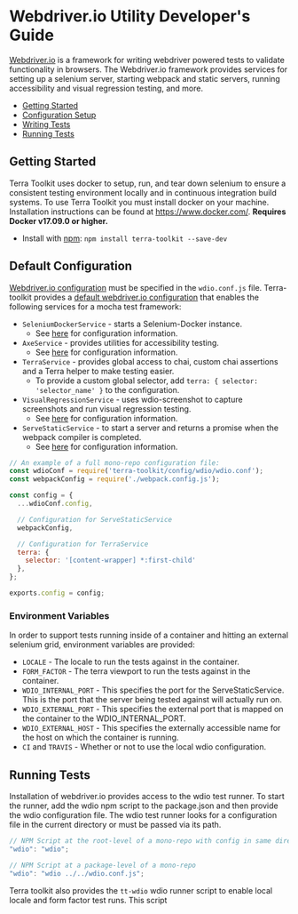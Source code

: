 # Webdriver.io Utility Developer's Guide

[Webdriver.io](http://webdriver.io/) is a framework for writing webdriver powered tests to validate functionality in browsers. The Webdriver.io framework provides services for setting up a selenium server, starting webpack and static servers, running accessibility and visual regression testing, and more.

- [Getting Started](#getting-started)
- [Configuration Setup](#configuration-setup)
- [Writing Tests](#writing-tests)
- [Running Tests](#running-tests)

## Getting Started
Terra Toolkit uses docker to setup, run, and tear down selenium to ensure a consistent testing environment locally and in continuous integration build systems. To use Terra Toolkit you must install docker on your machine. Installation instructions can be found at https://www.docker.com/.  **Requires Docker v17.09.0 or higher.**

- Install with [npm](https://www.npmjs.com): `npm install terra-toolkit --save-dev`

## Default Configuration

[Webdriver.io configuration](http://webdriver.io/guide/testrunner/configurationfile.html) must be specified in the `wdio.conf.js` file. Terra-toolkit provides a [default webdriver.io configuration](https://github.com/cerner/terra-toolkit/blob/master/config/wdio/wdio.conf.js) that enables the following services for a mocha test framework:

* `SeleniumDockerService` - starts a Selenium-Docker instance.
    - See [here](https://github.com/cerner/terra-toolkit/blob/master/docs/SeleniumDockerService.md) for configuration information.
* `AxeService` - provides utilities for accessibility testing.
    - See [here](https://github.com/cerner/terra-toolkit/blob/master/docs/AxeService.md) for configuration information.
* `TerraService` - provides global access to chai, custom chai assertions and a Terra helper to make testing easier.
    - To provide a custom global selector, add `terra: { selector: 'selector_name' }` to the configuration.
* `VisualRegressionService` - uses wdio-screenshot to capture screenshots and run visual regression testing.
    - See [here](https://github.com/zinserjan/wdio-visual-regression-service#configuration) for configuration information.
* `ServeStaticService` - to start a server and returns a promise when the webpack compiler is completed.
    - See [here](https://github.com/cerner/terra-toolkit/blob/master/docs/TerraToolkitServeStaticService.md) for configuration information.

```javascript
// An example of a full mono-repo configuration file:
const wdioConf = require('terra-toolkit/config/wdio/wdio.conf');
const webpackConfig = require('./webpack.config.js');

const config = {
  ...wdioConf.config,

  // Configuration for ServeStaticService
  webpackConfig,

  // Configuration for TerraService
  terra: {
    selector: '[content-wrapper] *:first-child'
  },
};

exports.config = config;
```

### Environment Variables

In order to support tests running inside of a container and hitting an external selenium grid, environment variables are provided:

* `LOCALE` - The locale to run the tests against in the container.
* `FORM_FACTOR` - The terra viewport to run the tests against in the container.
* `WDIO_INTERNAL_PORT` - This specifies the port for the ServeStaticService. This is the port that the server being tested against will actually run on.
* `WDIO_EXTERNAL_PORT` - This specifies the external port that is mapped on the container to the WDIO_INTERNAL_PORT.
* `WDIO_EXTERNAL_HOST` - This specifies the externally accessible name for the host on which the container is running.
* `CI` and `TRAVIS` - Whether or not to use the local wdio configuration.

## Running Tests
Installation of webdriver.io provides access to the wdio test runner. To start the runner, add the wdio npm script to the package.json and then provide the wdio configuration file. The wdio test runner looks for a configuration file in the current directory or must be passed via its path.

```javascript
// NPM Script at the root-level of a mono-repo with config in same directory
"wdio": "wdio";

// NPM Script at a package-level of a mono-repo
"wdio": "wdio ../../wdio.conf.js";
```

Terra toolkit also provides the `tt-wdio` wdio runner script to enable local locale and form factor test runs. This script 
